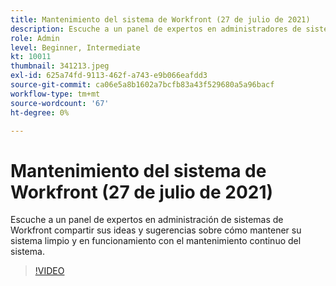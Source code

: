 ```yaml
---
title: Mantenimiento del sistema de Workfront (27 de julio de 2021)
description: Escuche a un panel de expertos en administradores de sistemas de Workfront compartir sus ideas y sugerencias sobre cómo mantener su sistema limpio y en funcionamiento con un sistema continuo... (las descripciones deben tener entre 60 y 160 caracteres).
role: Admin
level: Beginner, Intermediate
kt: 10011
thumbnail: 341213.jpeg
exl-id: 625a74fd-9113-462f-a743-e9b066eafdd3
source-git-commit: ca06e5a8b1602a7bcfb83a43f529680a5a96bacf
workflow-type: tm+mt
source-wordcount: '67'
ht-degree: 0%

---
```


# Mantenimiento del sistema de Workfront (27 de julio de 2021)

Escuche a un panel de expertos en administración de sistemas de Workfront compartir sus ideas y sugerencias sobre cómo mantener su sistema limpio y en funcionamiento con el mantenimiento continuo del sistema.

>[!VIDEO](https://video.tv.adobe.com/v/341213/?quality=12&learn=on)
